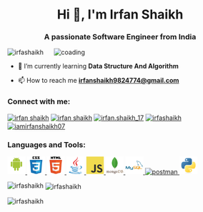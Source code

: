 <h1 align="center">Hi 👋, I'm Irfan Shaikh</h1>
<h3 align="center">A passionate Software Engineer from India</h3>

<img align ="right" alt="coading" width="400" src="https://gifdb.com/images/high/animated-chock-coding-c78f6elj32sfoi8q.webp">

<p align="left"> <img src="https://komarev.com/ghpvc/?username=irfashaikh&label=Profile%20views&color=0e75b6&style=flat" alt="irfashaikh" /> </p>

- 🌱 I’m currently learning **Data Structure And Algorithm**

- 📫 How to reach me **irfanshaikh9824774@gmail.com**

<h3 align="left">Connect with me:</h3>
<p align="left">
<a href="https://linkedin.com/in/irfan shaikh" target="blank"><img align="center" src="https://raw.githubusercontent.com/rahuldkjain/github-profile-readme-generator/master/src/images/icons/Social/linked-in-alt.svg" alt="irfan shaikh" height="30" width="40" /></a>
<a href="https://fb.com/irfan shaikh" target="blank"><img align="center" src="https://raw.githubusercontent.com/rahuldkjain/github-profile-readme-generator/master/src/images/icons/Social/facebook.svg" alt="irfan shaikh" height="30" width="40" /></a>
<a href="https://instagram.com/irfan.shaikh_17" target="blank"><img align="center" src="https://raw.githubusercontent.com/rahuldkjain/github-profile-readme-generator/master/src/images/icons/Social/instagram.svg" alt="irfan.shaikh_17" height="30" width="40" /></a>
<a href="https://www.codechef.com/users/irfashaikh" target="blank"><img align="center" src="https://cdn.jsdelivr.net/npm/simple-icons@3.1.0/icons/codechef.svg" alt="irfashaikh" height="30" width="40" /></a>
<a href="https://auth.geeksforgeeks.org/user/iamirfanshaikh07" target="blank"><img align="center" src="https://raw.githubusercontent.com/rahuldkjain/github-profile-readme-generator/master/src/images/icons/Social/geeks-for-geeks.svg" alt="iamirfanshaikh07" height="30" width="40" /></a>
</p>

<h3 align="left">Languages and Tools:</h3>
<p align="left"> <a href="https://developer.android.com" target="_blank" rel="noreferrer"> <img src="https://raw.githubusercontent.com/devicons/devicon/master/icons/android/android-original-wordmark.svg" alt="android" width="40" height="40"/> </a> <a href="https://www.w3schools.com/css/" target="_blank" rel="noreferrer"> <img src="https://raw.githubusercontent.com/devicons/devicon/master/icons/css3/css3-original-wordmark.svg" alt="css3" width="40" height="40"/> </a> <a href="https://www.w3.org/html/" target="_blank" rel="noreferrer"> <img src="https://raw.githubusercontent.com/devicons/devicon/master/icons/html5/html5-original-wordmark.svg" alt="html5" width="40" height="40"/> </a> <a href="https://www.java.com" target="_blank" rel="noreferrer"> <img src="https://raw.githubusercontent.com/devicons/devicon/master/icons/java/java-original.svg" alt="java" width="40" height="40"/> </a> <a href="https://developer.mozilla.org/en-US/docs/Web/JavaScript" target="_blank" rel="noreferrer"> <img src="https://raw.githubusercontent.com/devicons/devicon/master/icons/javascript/javascript-original.svg" alt="javascript" width="40" height="40"/> </a> <a href="https://www.mongodb.com/" target="_blank" rel="noreferrer"> <img src="https://raw.githubusercontent.com/devicons/devicon/master/icons/mongodb/mongodb-original-wordmark.svg" alt="mongodb" width="40" height="40"/> </a> <a href="https://www.mysql.com/" target="_blank" rel="noreferrer"> <img src="https://raw.githubusercontent.com/devicons/devicon/master/icons/mysql/mysql-original-wordmark.svg" alt="mysql" width="40" height="40"/> </a> <a href="https://postman.com" target="_blank" rel="noreferrer"> <img src="https://www.vectorlogo.zone/logos/getpostman/getpostman-icon.svg" alt="postman" width="40" height="40"/> </a> <a href="https://www.python.org" target="_blank" rel="noreferrer"> <img src="https://raw.githubusercontent.com/devicons/devicon/master/icons/python/python-original.svg" alt="python" width="40" height="40"/> </a> </p>

<p><img align="left" src="https://github-readme-stats.vercel.app/api/top-langs?username=irfashaikh&show_icons=true&locale=en&layout=compact" alt="irfashaikh" /></p>

<p>&nbsp;<img align="center" src="https://github-readme-stats.vercel.app/api?username=irfashaikh&show_icons=true&locale=en" alt="irfashaikh" /></p>

<p><img align="center" src="https://github-readme-streak-stats.herokuapp.com/?user=irfashaikh&" alt="irfashaikh" /></p>

